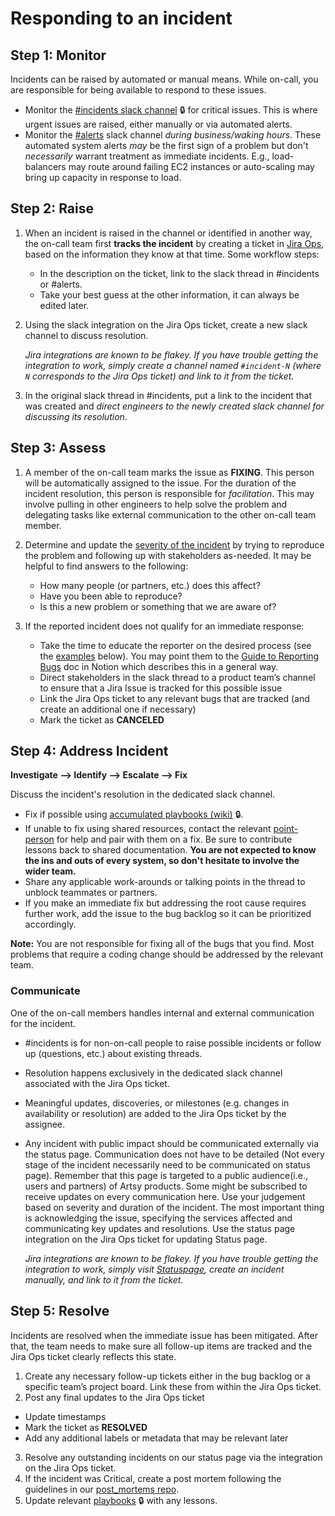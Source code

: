 # Responding to an incident

## Step 1: Monitor

Incidents can be raised by automated or manual means. While on-call, you are responsible for being available to
respond to these issues.

- Monitor the [#incidents slack channel](https://artsy.slack.com/messages/C9RK0BLEP/) 🔒 for critical issues. This
  is where urgent issues are raised, either manually or via automated alerts.
- Monitor the [#alerts](https://artsy.slack.com/messages/C0HP61PUJ/) slack channel _during business/waking hours_.
  These automated system alerts _may_ be the first sign of a problem but don't _necessarily_ warrant treatment as
  immediate incidents. E.g., load-balancers may route around failing EC2 instances or auto-scaling may bring up
  capacity in response to load.

## Step 2: Raise

1. When an incident is raised in the channel or identified in another way, the on-call team first **tracks the
   incident** by creating a ticket in [Jira Ops](https://artsyproduct.atlassian.net/projects/INCIDENT/incidents),
   based on the information they know at that time. Some workflow steps:

   - In the description on the ticket, link to the slack thread in #incidents or #alerts.
   - Take your best guess at the other information, it can always be edited later.

2. Using the slack integration on the Jira Ops ticket, create a new slack channel to discuss resolution.

   _Jira integrations are known to be flakey. If you have trouble getting the integration to work, simply create a channel named `#incident-N` (where `N` corresponds to the Jira Ops ticket) and link to it from the ticket._

3. In the original slack thread in #incidents, put a link to the incident that was created and _direct engineers to
   the newly created slack channel for discussing its resolution_.

## Step 3: Assess

1. A member of the on-call team marks the issue as **FIXING**. This person will be automatically assigned to the
   issue. For the duration of the incident resolution, this person is responsible for _facilitation_. This may
   involve pulling in other engineers to help solve the problem and delegating tasks like external communication to
   the other on-call team member.
2. Determine and update the [severity of the incident](<(#severity-of-incidents)>) by trying to reproduce the
   problem and following up with stakeholders as-needed. It may be helpful to find answers to the following:

   - How many people (or partners, etc.) does this affect?
   - Have you been able to reproduce?
   - Is this a new problem or something that we are aware of?

3. If the reported incident does not qualify for an immediate response:
   - Take the time to educate the reporter on the desired process (see the
  [examples](#examples) below). You may point them to the
  [Guide to Reporting Bugs](https://www.notion.so/artsy/Guide-to-reporting-bugs-cc25e1ff41194228b476c4963c646817)
  doc in Notion which describes this in a general way.
   - Direct stakeholders in the slack thread to a product team’s channel to ensure that a Jira Issue is tracked for
     this possible issue
   - Link the Jira Ops ticket to any relevant bugs that are tracked (and create an additional one if necessary)
   - Mark the ticket as **CANCELED**


## Step 4: Address Incident

**Investigate --> Identify --> Escalate --> Fix**

Discuss the incident's resolution in the dedicated slack channel.

- Fix if possible using [accumulated playbooks (wiki)](https://github.com/artsy/potential/wiki) 🔒.
- If unable to fix using shared resources, contact the relevant [point-person](#point-people) for help and pair
  with them on a fix. Be sure to contribute lessons back to shared documentation. **You are not expected to know
  the ins and outs of every system, so don't hesitate to involve the wider team.**
- Share any applicable work-arounds or talking points in the thread to unblock teammates or partners.
- If you make an immediate fix but addressing the root cause requires further work, add the issue to the bug
  backlog so it can be prioritized accordingly.

**Note:** You are not responsible for fixing all of the bugs that you find. Most problems that require a coding
change should be addressed by the relevant team.

### Communicate

One of the on-call members handles internal and external communication for the incident.

- #incidents is for non-on-call people to raise possible incidents or follow up (questions, etc.) about existing
  threads.
- Resolution happens exclusively in the dedicated slack channel associated with the Jira Ops ticket.
- Meaningful updates, discoveries, or milestones (e.g. changes in availability or resolution) are added to the Jira
  Ops ticket by the assignee.
- Any incident with public impact should be communicated externally via the status page. Communication does not
  have to be detailed (Not every stage of the incident necessarily need to be communicated on status page). Remember that this page is targeted to a public audience(i.e., users and partners) of Artsy products. Some might be subscribed to receive updates on every communication here. Use your judgement based on severity and duration of the incident. The most important thing is acknowledging the issue, specifying the services affected and communicating key updates and resolutions. Use the status page integration on the Jira Ops ticket for updating Status page.

  _Jira integrations are known to be flakey. If you have trouble getting the integration to work, simply visit [Statuspage](https://statuspage.io), create an incident manually, and link to it from the ticket._

## Step 5: Resolve

Incidents are resolved when the immediate issue has been mitigated. After that, the team needs to make sure all
follow-up items are tracked and the Jira Ops ticket clearly reflects this state.

1. Create any necessary follow-up tickets either in the bug backlog or a specific team’s project board. Link these
   from within the Jira Ops ticket.
2. Post any final updates to the Jira Ops ticket

- Update timestamps
- Mark the ticket as **RESOLVED**
- Add any additional labels or metadata that may be relevant later

3. Resolve any outstanding incidents on our status page via the integration on the Jira Ops ticket.
4. If the incident was Critical, create a post mortem following the guidelines in our
   [post_mortems repo](https://github.com/artsy/post_mortems).
5. Update relevant [playbooks](https://github.com/artsy/potential/wiki) 🔒 with any lessons.
